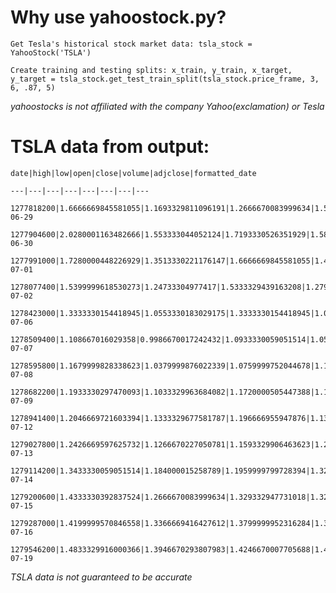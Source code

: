# Why use yahoostock.py?

    Get Tesla's historical stock market data: tsla_stock = YahooStock('TSLA')

    Create training and testing splits: x_train, y_train, x_target, y_target = tsla_stock.get_test_train_split(tsla_stock.price_frame, 3, 6, .87, 5)

_yahoostocks is not affiliated with the company Yahoo(exclamation) or Tesla_

# TSLA data from output:

    date|high|low|open|close|volume|adjclose|formatted_date
    
    ---|---|---|---|---|---|---|---

    1277818200|1.6666669845581055|1.1693329811096191|1.2666670083999634|1.5926669836044312|281494500|1.5926669836044312|2010-06-29
    
    1277904600|2.0280001163482666|1.553333044052124|1.7193330526351929|1.5886670351028442|257806500|1.5886670351028442|2010-06-30
    
    1277991000|1.7280000448226929|1.3513330221176147|1.6666669845581055|1.4639999866485596|123282000|1.4639999866485596|2010-07-01
    
    1278077400|1.5399999618530273|1.24733304977417|1.5333329439163208|1.2799999713897705|77097000|1.2799999713897705|2010-07-02
    
    1278423000|1.3333330154418945|1.0553330183029175|1.3333330154418945|1.0740000009536743|103003500|1.0740000009536743|2010-07-06
    
    1278509400|1.108667016029358|0.9986670017242432|1.0933330059051514|1.053333044052124|103825500|1.053333044052124|2010-07-07
    
    1278595800|1.1679999828338623|1.0379999876022339|1.0759999752044678|1.1640000343322754|115671000|1.1640000343322754|2010-07-08
    
    1278682200|1.1933330297470093|1.1033329963684082|1.1720000505447388|1.159999966621399|60759000|1.159999966621399|2010-07-09
    
    1278941400|1.2046669721603394|1.1333329677581787|1.196666955947876|1.136667013168335|33037500|1.136667013168335|2010-07-12
    
    1279027800|1.2426669597625732|1.1266670227050781|1.1593329906463623|1.2093329429626465|40201500|1.2093329429626465|2010-07-13
    
    1279114200|1.3433330059051514|1.184000015258789|1.1959999799728394|1.3226670026779175|62928000|1.3226670026779175|2010-07-14
    
    1279200600|1.4333330392837524|1.2666670083999634|1.329332947731018|1.3259999752044678|56097000|1.3259999752044678|2010-07-15
    
    1279287000|1.4199999570846558|1.3366669416427612|1.3799999952316284|1.3760000467300415|39319500|1.3760000467300415|2010-07-16
    
    1279546200|1.4833329916000366|1.3946670293807983|1.4246670007705688|1.4606670141220093|37297500|1.4606670141220093|2010-07-19

_TSLA data is not guaranteed to be accurate_